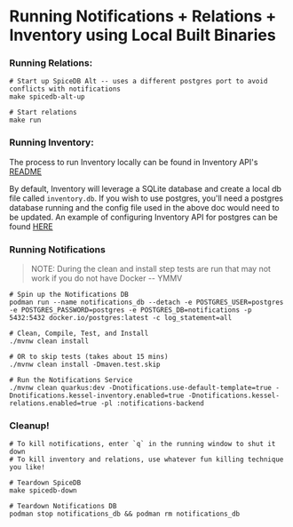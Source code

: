 # Running Notifications + Relations + Inventory using Local Built Binaries

### Running Relations:
```shell
# Start up SpiceDB Alt -- uses a different postgres port to avoid conflicts with notifications
make spicedb-alt-up

# Start relations
make run
```

### Running Inventory:
The process to run Inventory locally can be found in Inventory API's [README](https://github.com/project-kessel/inventory-api?tab=readme-ov-file#kessel-inventory--kessel-relations-using-built-binaries)

By default, Inventory will leverage a SQLite database and create a local db file called `inventory.db`. If you wish to use postgres, you'll need a postgres database running and the config file used in the above doc would need to be updated. An example of configuring Inventory API for postgres can be found [HERE](https://github.com/project-kessel/inventory-api/blob/b19bc4cef8570b8e34f85336067a0b48f9dcf910/inventory-api-compose.yaml#L19)

### Running Notifications

> NOTE: During the clean and install step tests are run that may not work if you do not have Docker -- YMMV

```shell
# Spin up the Notifications DB
podman run --name notifications_db --detach -e POSTGRES_USER=postgres -e POSTGRES_PASSWORD=postgres -e POSTGRES_DB=notifications -p 5432:5432 docker.io/postgres:latest -c log_statement=all

# Clean, Compile, Test, and Install
./mvnw clean install

# OR to skip tests (takes about 15 mins)
./mvnw clean install -Dmaven.test.skip

# Run the Notifications Service
./mvnw clean quarkus:dev -Dnotifications.use-default-template=true -Dnotifications.kessel-inventory.enabled=true -Dnotifications.kessel-relations.enabled=true -pl :notifications-backend
```

### Cleanup!
```shell
# To kill notifications, enter `q` in the running window to shut it down
# To kill inventory and relations, use whatever fun killing technique you like!

# Teardown SpiceDB
make spicedb-down

# Teardown Notifications DB
podman stop notifications_db && podman rm notifications_db
```
